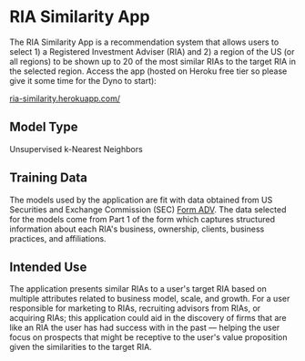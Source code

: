 # RIA Similarity App
The RIA Similarity App is a recommendation system that allows users to select 1) a Registered Investment Adviser (RIA) and 2) a region of the US (or all regions) to be shown up to 20 of the most similar RIAs to the target RIA in the selected region. Access the app (hosted on Heroku free tier so please give it some time for the Dyno to start):

[ria-similarity.herokuapp.com/](https://ria-similarity.herokuapp.com/)

## Model Type
Unsupervised k-Nearest Neighbors

## Training Data
The models used by the application are fit with data obtained from US Securities and Exchange Commission (SEC) [Form ADV](https://www.sec.gov/foia/docs/form-adv-archive-data.htm). The data selected for the models come from Part 1 of the form which captures structured information about each RIA's business, ownership, clients, business practices, and affiliations.

## Intended Use
The application presents similar RIAs to a user's target RIA based on multiple attributes related to business model, scale, and growth. For a user responsible for marketing to RIAs, recruiting advisors from RIAs, or acquiring RIAs; this application could aid in the discovery of firms that are like an RIA the user has had success with in the past — helping the user focus on prospects that might be receptive to the user's value proposition given the similarities to the target RIA.